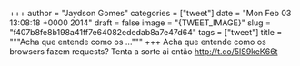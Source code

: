 
+++
author = "Jaydson Gomes"
categories = ["tweet"]
date = "Mon Feb 03 13:08:18 +0000 2014"
draft = false
image = "{TWEET_IMAGE}"
slug = "f407b8fe8b198a41ff7e64082ededab8a7e47d64"
tags = ["tweet"]
title = """Acha que entende como os ..."""
+++
Acha que entende como os browsers fazem requests? Tenta a sorte ai então http://t.co/5lS9keK66t
